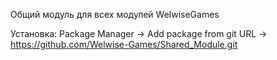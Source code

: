 Общий модуль для всех модулей WelwiseGames

Установка: Package Manager -> Add package from git URL -> https://github.com/Welwise-Games/Shared_Module.git

